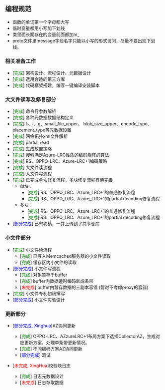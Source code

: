 ## 编程规范
* 函数的单词第一个字母都大写
* 临时变量都用小写加下划线
* 类里面长期存在的变量前面都加m_
* proto文件里message字段名字只能以小写的形式访问，尽量不要出现下划线。
### 相关准备工作
* [<font color=green>完成</font>] 架构设计、流程设计、元数据设计
* [<font color=green>完成</font>] 选用合适的第三方库
* [<font color=green>完成</font>] 代码框架搭建，编写一键编译安装脚本

### 大文件读写及修复部分
* [<font color=green>完成</font>] 命令行参数解析
* [<font color=green>完成</font>] 各种元数据数据结构定义
* [<font color=green>完成</font>] k、l、g、small_file_upper、 blob_size_upper、encode_type、placement_type等元数据设置
* [<font color=green>完成</font>] 网络拓扑xml文件解析
* [<font color=green>完成</font>] partial read
* [<font color=green>完成</font>] 生成放置策略
* [<font color=green>完成</font>] 搜索满足Azure-LRC性质的编码矩阵的算法
* [<font color=green>完成</font>] RS、OPPO-LRC、Azure-LRC+1编码策略
* [<font color=green>完成</font>] 大文件读流程
* [<font color=green>完成</font>] 大文件写流程
* [<font color=green>完成</font>] 已完成单块修复流程，多块修复流程有待完善
  * 单块：
    * [<font color=green>完成</font>] RS、OPPO_LRC、Azure_LRC+1的普通修复流程
    * [<font color=green>完成</font>] RS、OPPO_LRC、Azure_LRC+1的partial decoding修复流程
  * 多块：
    * [<font color=green>完成</font>] RS、OPPO_LRC、Azure_LRC+1的普通修复流程
    * [<font color=green>完成</font>] RS、OPPO_LRC、Azure_LRC+1的partial decoding修复流程
* [<font color=blue>部分完成</font>] 已有初稿，一并上传到了共享仓库



### 小文件部分
* [<font color=green>完成</font>] 小文件读流程
  * [<font color=green>完成</font>] 已写入Memcached服务器的小文件读取
  * [<font color=green>完成</font>] 缓存区内小文件的读取
* [<font color=blue>部分完成</font>] 小文件写流程
  * [<font color=green>完成</font>] 对象暂存于buffer
  * [<font color=green>完成</font>] buffer内数据适时编码新成条带
  * [<font color=red>未完成</font>] buffer内暂存数据的三副本容错 (暂时不考虑proxy的容错)
* [<font color=green>完成</font>] 小文件专利初稿撰写
* [<font color=blue>部分完成</font>] 小文件实验设计

  
### 更新部分
* [<font color=Blue>部分完成, Xinghua</font>]AZ协同更新
  *  [<font color=green>完成</font>] OPPO-LRC、AZzureLRC+1布局方案下选择CollectorAZ，生成对应更新方案，处理单条带更新情况。
  * [<font color=green>完成</font>] 不同编码方案AZ协同更新
  * [<font color=blue>部分完成</font>] 测试


* [<font color=Red>未完成, XingHua</font>]校验块日志
    * [<font color=green>完成</font>] 日志元数据设计 
    * [<font color=red>未完成</font>] 日志存取数据




